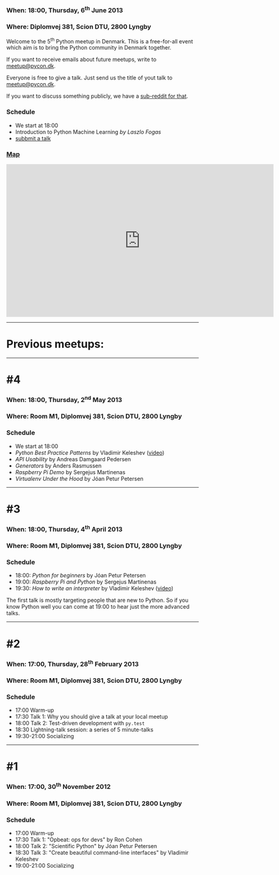 
### When: 18:00, Thursday, 6<sup>th</sup> June 2013

### Where: Diplomvej 381, Scion DTU, 2800 Lyngby

Welcome to the 5<sup>th</sup> Python meetup in Denmark.
This is a free-for-all event which aim is to bring the
Python community in Denmark together.

If you want to receive emails about future meetups, write
to <a href="mailto:meetup@pycon.dk">meetup@pycon.dk</a>.
 
Everyone is free to give a talk. Just send us the title
of yout talk
to <a href="mailto:meetup@pycon.dk">meetup@pycon.dk</a>.

If you want to discuss something publicly, we have
a [sub-reddit for that](http://reddit.com/r/pycon_dk).

### Schedule

- We start at 18:00
- Introduction to Python Machine Learning *by Laszlo Fogas*
- [subbmit a talk](mailto:meetup@pycon.dk)


### [Map](https://maps.google.com/maps?f=d&amp;source=embed&amp;saddr=55.782469,12.512829&amp;daddr=&amp;hl=da&amp;geocode=&amp;sll=55.782472,12.512811&amp;sspn=0.000751,0.002237&amp;t=h&amp;mra=mift&amp;mrsp=0&amp;sz=19&amp;ie=UTF8&amp;ll=55.782472,12.512811&amp;spn=0.000751,0.002237)

<iframe width="700" height="400" frameborder="0" scrolling="no" marginheight="0" marginwidth="0" src="https://maps.google.com/maps?f=d&amp;source=s_d&amp;saddr=55.782469,12.512829&amp;daddr=&amp;hl=da&amp;geocode=&amp;sll=55.782472,12.512811&amp;sspn=0.000751,0.002237&amp;t=h&amp;mra=mift&amp;mrsp=0&amp;sz=19&amp;ie=UTF8&amp;ll=55.782472,12.512811&amp;spn=0.000751,0.002237&amp;output=embed"></iframe>

* * *

# Previous meetups:

* * *

# #4

### When: 18:00, Thursday, 2<sup>nd</sup> May 2013

### Where: Room M1, Diplomvej 381, Scion DTU, 2800 Lyngby

### Schedule

- We start at 18:00
- *Python Best Practice Patterns* by Vladimir Keleshev 
  ([video](http://www.youtube.com/watch?v=GZNUfkVIHAY))
- *API Usability* by Andreas Damgaard Pedersen
- *Generators* by Anders Rasmussen
- *Raspberry Pi Demo* by Sergejus Martinenas
- *Virtualenv Under the Hood* by Jóan Petur Petersen


* * *

# #3

### When: 18:00, Thursday, 4<sup>th</sup> April 2013

### Where: Room M1, Diplomvej 381, Scion DTU, 2800 Lyngby

### Schedule

- 18:00: *Python for beginners* by Jóan Petur Petersen
- 19:00: *Raspberry Pi and Python* by Sergejus Martinenas
- 19:30: *How to write an interpreter* by Vladimir Keleshev
  ([video](http://www.youtube.com/watch?v=1h1mM7VwNGo))

The first talk is mostly targeting people that are new to Python.
So if you know Python well you can come at 19:00 to hear just
the more advanced talks.


* * *

# #2

### When: 17:00, Thursday, 28<sup>th</sup> February 2013

### Where: Room M1, Diplomvej 381, Scion DTU, 2800 Lyngby

### Schedule

- 17:00 Warm-up
- 17:30 Talk 1: Why you should give a talk at your local meetup
- 18:00 Talk 2: Test-driven development with `py.test`
- 18:30 Lightning-talk session: a series of 5 minute-talks
- 19:30-21:00 Socializing


* * *

# #1

### When: 17:00, 30<sup>th</sup> November 2012

### Where: Room M1, Diplomvej 381, Scion DTU, 2800 Lyngby

### Schedule

- 17:00 Warm-up
- 17:30 Talk 1: "Opbeat: ops for devs" by Ron Cohen
- 18:00 Talk 2: "Scientific Python" by Jóan Petur Petersen
- 18:30 Talk 3: "Create beautiful command-line interfaces" by Vladimir Keleshev
- 19:00-21:00 Socializing
